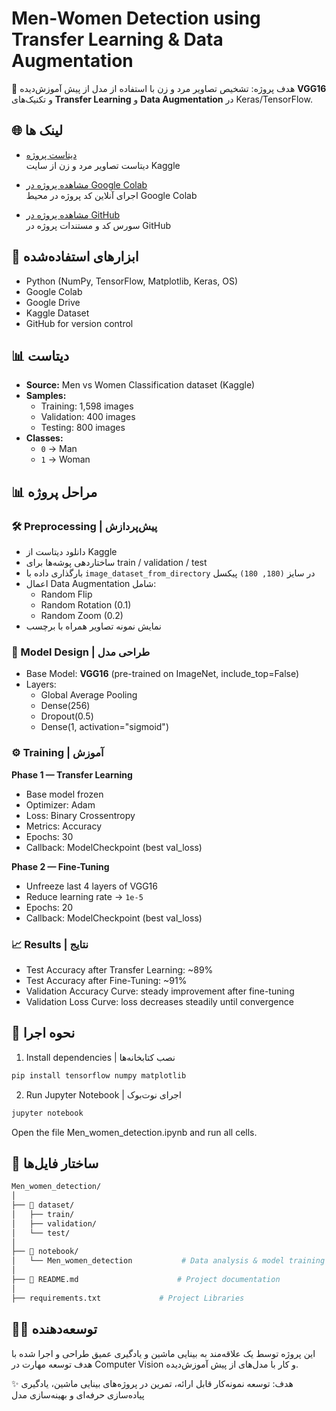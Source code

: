 # Men-Women Detection using Transfer Learning & Data Augmentation

🎯 هدف پروژه: تشخیص تصاویر مرد و زن با استفاده از مدل از پیش آموزش‌دیده **VGG16** و تکنیک‌های **Transfer Learning** و **Data Augmentation** در Keras/TensorFlow.



## 🌐 لینک ها

- [دیتاست پروژه](https://www.kaggle.com/datasets/saadpd/menwomen-classification)  
  دیتاست تصاویر مرد و زن از سایت Kaggle

- [مشاهده پروژه در Google Colab](https://colab.research.google.com/drive/1URIqEEJLyPI70XGXVyKUEBLAIYxjY09U?usp=sharing)  
  اجرای آنلاین کد پروژه در محیط Google Colab

- [مشاهده پروژه در GitHub](https://github.com/eliram88/Men_women_detection)  
  سورس کد و مستندات پروژه در GitHub



## 🔧 ابزارهای استفاده‌شده

- Python (NumPy, TensorFlow, Matplotlib, Keras, OS)
- Google Colab
- Google Drive
- Kaggle Dataset
- GitHub for version control



## 📊  دیتاست

- **Source:** Men vs Women Classification dataset (Kaggle)  
- **Samples:**  
  - Training: 1,598 images  
  - Validation: 400 images  
  - Testing: 800 images  
- **Classes:**  
  - `0` → Man  
  - `1` → Woman 



## 📊 مراحل پروژه


### 🛠 Preprocessing | پیش‌پردازش

- دانلود دیتاست از Kaggle  
- ساختاردهی پوشه‌ها برای train / validation / test  
- بارگذاری داده با `image_dataset_from_directory` در سایز `(180, 180)` پیکسل  
- اعمال Data Augmentation شامل:  
  - Random Flip  
  - Random Rotation (0.1)  
  - Random Zoom (0.2)  
- نمایش نمونه تصاویر همراه با برچسب


### 🧠 Model Design | طراحی مدل

- Base Model: **VGG16** (pre-trained on ImageNet, include_top=False)  
- Layers:  
  - Global Average Pooling  
  - Dense(256)  
  - Dropout(0.5)  
  - Dense(1, activation="sigmoid")  


### ⚙ Training | آموزش
 
**Phase 1 — Transfer Learning**  
- Base model frozen  
- Optimizer: Adam  
- Loss: Binary Crossentropy  
- Metrics: Accuracy  
- Epochs: 30  
- Callback: ModelCheckpoint (best val_loss)

**Phase 2 — Fine-Tuning**  
- Unfreeze last 4 layers of VGG16  
- Reduce learning rate → `1e-5`  
- Epochs: 20  
- Callback: ModelCheckpoint (best val_loss) 


### 📈 Results | نتایج

- Test Accuracy after Transfer Learning: ~89%
- Test Accuracy after Fine-Tuning: ~91%  
- Validation Accuracy Curve: steady improvement after fine-tuning  
- Validation Loss Curve: loss decreases steadily until convergence



## 🚀 نحوه اجرا

1) Install dependencies | نصب کتابخانه‌ها
```bash
pip install tensorflow numpy matplotlib
```

2) Run Jupyter Notebook | اجرای نوت‌بوک
```bash
jupyter notebook
```
Open the file Men_women_detection.ipynb and run all cells.



## 📁 ساختار فایل‌ها
```bash
Men_women_detection/
│
├── 📁 dataset/
│   ├── train/
│   ├── validation/
│   └── test/
│
├── 📁 notebook/
│   └── Men_women_detection           # Data analysis & model training
│
├── 📄 README.md                      # Project documentation
│
├── requirements.txt		     # Project Libraries
```



## 🧑‍💻 توسعه‌دهنده

این پروژه توسط یک علاقه‌مند به بینایی ماشین و یادگیری عمیق طراحی و اجرا شده
با هدف توسعه مهارت در Computer Vision و کار با مدل‌های از پیش آموزش‌دیده.

✨ هدف: توسعه نمونه‌کار قابل ارائه، تمرین در پروژه‌های بینایی ماشین، یادگیری پیاده‌سازی حرفه‌ای و بهینه‌سازی مدل
